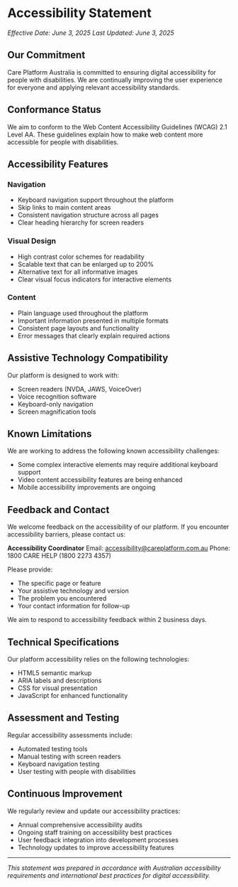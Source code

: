 # Accessibility Statement

*Effective Date: June 3, 2025*
*Last Updated: June 3, 2025*

## Our Commitment

Care Platform Australia is committed to ensuring digital accessibility for people with disabilities. We are continually improving the user experience for everyone and applying relevant accessibility standards.

## Conformance Status

We aim to conform to the Web Content Accessibility Guidelines (WCAG) 2.1 Level AA. These guidelines explain how to make web content more accessible for people with disabilities.

## Accessibility Features

### Navigation
- Keyboard navigation support throughout the platform
- Skip links to main content areas
- Consistent navigation structure across all pages
- Clear heading hierarchy for screen readers

### Visual Design
- High contrast color schemes for readability
- Scalable text that can be enlarged up to 200%
- Alternative text for all informative images
- Clear visual focus indicators for interactive elements

### Content
- Plain language used throughout the platform
- Important information presented in multiple formats
- Consistent page layouts and functionality
- Error messages that clearly explain required actions

## Assistive Technology Compatibility

Our platform is designed to work with:
- Screen readers (NVDA, JAWS, VoiceOver)
- Voice recognition software
- Keyboard-only navigation
- Screen magnification tools

## Known Limitations

We are working to address the following known accessibility challenges:
- Some complex interactive elements may require additional keyboard support
- Video content accessibility features are being enhanced
- Mobile accessibility improvements are ongoing

## Feedback and Contact

We welcome feedback on the accessibility of our platform. If you encounter accessibility barriers, please contact us:

**Accessibility Coordinator**
Email: accessibility@careplatform.com.au
Phone: 1800 CARE HELP (1800 2273 4357)

Please provide:
- The specific page or feature
- Your assistive technology and version
- The problem you encountered
- Your contact information for follow-up

We aim to respond to accessibility feedback within 2 business days.

## Technical Specifications

Our platform accessibility relies on the following technologies:
- HTML5 semantic markup
- ARIA labels and descriptions
- CSS for visual presentation
- JavaScript for enhanced functionality

## Assessment and Testing

Regular accessibility assessments include:
- Automated testing tools
- Manual testing with screen readers
- Keyboard navigation testing
- User testing with people with disabilities

## Continuous Improvement

We regularly review and update our accessibility practices:
- Annual comprehensive accessibility audits
- Ongoing staff training on accessibility best practices
- User feedback integration into development processes
- Technology updates to improve accessibility features

---

*This statement was prepared in accordance with Australian accessibility requirements and international best practices for digital accessibility.*